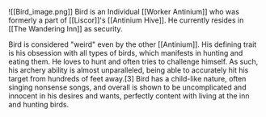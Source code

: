 ![[Bird_image.png]]
Bird is an Individual [[Worker Antinium]] who was formerly a part of [[Liscor]]'s [[Antinium Hive]]. He currently resides in [[The Wandering Inn]] as security.

Bird is considered "weird" even by the other [[Antinium]]. His defining trait is his obsession with all types of birds, which manifests in hunting and eating them. He loves to hunt and often tries to challenge himself. As such, his archery ability is almost unparalleled, being able to accurately hit his target from hundreds of feet away.[3] Bird has a child-like nature, often singing nonsense songs, and overall is shown to be uncomplicated and innocent in his desires and wants, perfectly content with living at the inn and hunting birds.